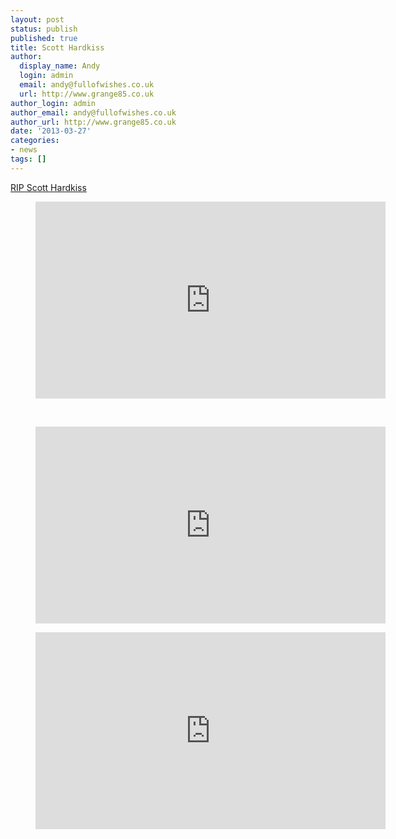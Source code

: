 ```yaml
---
layout: post
status: publish
published: true
title: Scott Hardkiss
author:
  display_name: Andy
  login: admin
  email: andy@fullofwishes.co.uk
  url: http://www.grange85.co.uk
author_login: admin
author_email: andy@fullofwishes.co.uk
author_url: http://www.grange85.co.uk
date: '2013-03-27'
categories:
- news
tags: []
---
```

<p><a href="http://www.spin.com/articles/scott-hardkiss-legendary-bay-area-dj-is-dead-at-43">RIP Scott Hardkiss</a><br />

<figure class="caption aligncenter"><iframe width="560" height="315" src="https://www.youtube-nocookie.com/embed/bxxGE1Q8N8w" frameborder="0" allowfullscreen></iframe><figcaption class="caption-text"></figcaption></figure>

<a id="more"></a><a id="more-4024"></a><br />

<figure class="caption aligncenter"><iframe width="560" height="315" src="https://www.youtube-nocookie.com/embed/ItlvFdHcLG4" frameborder="0" allowfullscreen></iframe><figcaption class="caption-text"></figcaption></figure>

</p>
<figure class="caption aligncenter"><iframe width="560" height="315" src="https://www.youtube-nocookie.com/embed/pSEZc7zKMyM" frameborder="0" allowfullscreen></iframe><figcaption class="caption-text"></figcaption></figure>
